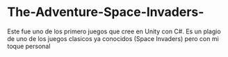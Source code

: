 # The-Adventure-Space-Invaders-
Este fue uno de los primero juegos que cree en Unity con C#. Es un plagio de uno de los juegos clasicos ya conocidos (Space Invaders) pero con mi toque personal

